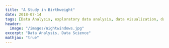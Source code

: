 ```yaml
---
title: "A Study in Birthweight"
date: 2018-07-14
tags: [Data Analysis, exploratory data analysis, data visualization, data science]
header:
  image: "/images/nightwindows.jpg"
excerpt: "Data Analysis, Data Science"
mathjax: "true"
---
```

